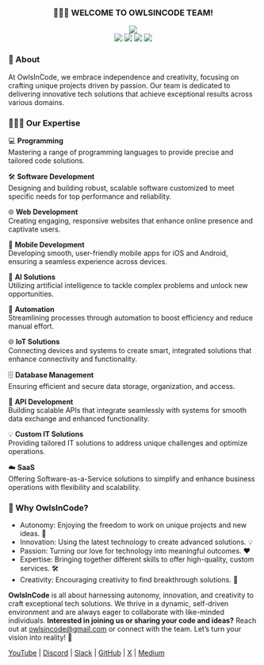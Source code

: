 <h3 align="center">🙋🏻‍♂️ WELCOME TO OWLSINCODE TEAM!</h3>

<p align="center">
  <img src="https://img.shields.io/badge/🔜 Coming%20Soon%20%7C%20Future-2F2F2F?logo=&style=for-the-badge"><br/>
  <img src="https://img.shields.io/badge/🦉 Independent%20Projects-2F2F2F?logo=&style=for-the-badge">
  <img src="https://img.shields.io/badge/💡 Driven%20by%20Passion-2F2F2F?logo=&style=for-the-badge">
  <img src="https://img.shields.io/badge/🚀 Innovative%20Tech%20Solutions-2F2F2F?logo=&style=for-the-badge">
  <img src="https://img.shields.io/badge/🏆 Exceptional%20Results-2F2F2F?logo=&style=for-the-badge">
</p>

### 🎈 About
At OwlsInCode, we embrace independence and creativity, focusing on crafting unique projects driven by passion. Our team is dedicated to delivering innovative tech solutions that achieve exceptional results across various domains.

### 👨🏻‍💻 Our Expertise

💻 **Programming**  
Mastering a range of programming languages to provide precise and tailored code solutions.

🛠️ **Software Development**  
Designing and building robust, scalable software customized to meet specific needs for top performance and reliability.

🌐 **Web Development**  
Creating engaging, responsive websites that enhance online presence and captivate users.

📱 **Mobile Development**  
Developing smooth, user-friendly mobile apps for iOS and Android, ensuring a seamless experience across devices.

🤖 **AI Solutions**  
Utilizing artificial intelligence to tackle complex problems and unlock new opportunities.

🔄 **Automation**  
Streamlining processes through automation to boost efficiency and reduce manual effort.

🌐 **IoT Solutions**  
Connecting devices and systems to create smart, integrated solutions that enhance connectivity and functionality.

🗄️ **Database Management**  
Ensuring efficient and secure data storage, organization, and access.

🔗 **API Development**  
Building scalable APIs that integrate seamlessly with systems for smooth data exchange and enhanced functionality.

💡 **Custom IT Solutions**  
Providing tailored IT solutions to address unique challenges and optimize operations.

☁️ **SaaS**  
Offering Software-as-a-Service solutions to simplify and enhance business operations with flexibility and scalability.

### 🌟 Why OwlsInCode?
- Autonomy: Enjoying the freedom to work on unique projects and new ideas. 🚀  
- Innovation: Using the latest technology to create advanced solutions. 💡  
- Passion: Turning our love for technology into meaningful outcomes. ❤️  
- Expertise: Bringing together different skills to offer high-quality, custom services. 🛠️  
- Creativity: Encouraging creativity to find breakthrough solutions. 🎨

**OwlsInCode** is all about harnessing autonomy, innovation, and creativity to craft exceptional tech solutions. We thrive in a dynamic, self-driven environment and are always eager to collaborate with like-minded individuals. **Interested in joining us or sharing your code and ideas?** Reach out at [owlsincode@gmail.com](mailto:owlsincode@gmail.com) or connect with the team. Let’s turn your vision into reality! 🚀

[YouTube](https://www.youtube.com/@OwlsInCode) | [Discord](https://discord.gg/y3HRgF9w) | [Slack](https://join.slack.com/t/owlsincode/shared_invite/zt-2p5cs4eds-0x9iGlh01HpGtLUpEMrrfQ) | [GitHub](https://github.com/OwlInCode-Lessons) | [X](https://x.com/OwlsInCode) | [Medium](https://medium.com/@owlsincode)
